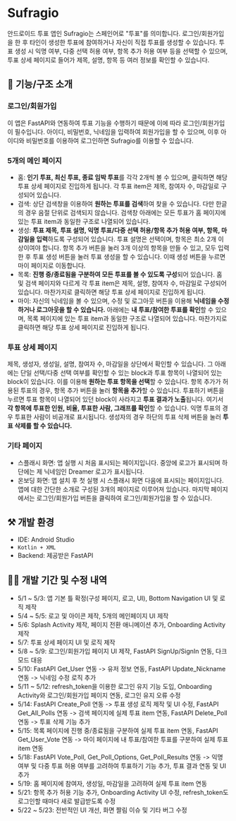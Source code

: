 # Sufragio
안드로이드 투표 앱인 Sufragio는 스페인어로 "투표"를 의미합니다. 로그인/회원가입을 한 후 타인이 생성한 투표에 참여하거나 자신이 직접 투표를 생성할 수 있습니다. 투표 생성 시 익명 여부, 다중 선택 허용 여부, 항목 추가 허용 여부 등을 선택할 수 있으며, 투표 상세 페이지로 들어가 제목, 설명, 항목 등 여러 정보를 확인할 수 있습니다.
## 🥰 기능/구조 소개
### 로그인/회원가입
이 앱은 FastAPI와 연동하여 투표 기능을 수행하기 때문에 이에 따라 로그인/회원가입이 필수입니다. 아이디, 비밀번호, 닉네임을 입력하여 회원가입을 할 수 있으며, 이후 아이디와 비밀번호를 이용하여 로그인하면 Sufragio를 이용할 수 있습니다.
### 5개의 메인 페이지
- 홈: **인기 투표, 최신 투표, 종료 임박 투표**를 각각 2개씩 볼 수 있으며, 클릭하면 해당 투표 상세 페이지로 진입하게 됩니다. 각 투표 item은 제목, 참여자 수, 마감일로 구성되어 있습니다.
- 검색: 상단 검색창을 이용하여 **원하는 투표를 검색**하여 찾을 수 있습니다. 다만 한글의 경우 음절 단위로 검색되지 않습니다. 검색창 아래에는 모든 투표가 홈 페이지에 있는 투표 item과 동일한 구조로 나열되어 있습니다.
- 생성: **투표 제목, 투표 설명, 익명 투표/다중 선택 허용/항목 추가 허용 여부, 항목, 마감일을 입력**하도록 구성되어 있습니다. 투표 설명은 선택이며, 항목은 최소 2개 이상이여야 합니다. 항목 추가 버튼을 눌러 3개 이상의 항목을 만들 수 있고, 모두 입력한 후 투표 생성 버튼을 눌러 투표 생성을 할 수 있습니다. 이때 생성 버튼을 누르면 마이 페이지로 이동합니다.
- 목록: **진행 중/종료됨을 구분하여 모든 투표를 볼 수 있도록 구성**되어 있습니다. 홈 및 검색 페이지와 다르게 각 투표 item은 제목, 설명, 참여자 수, 마감일로 구성되어 있습니다. 마찬가지로 클릭하면 해당 투표 상세 페이지로 진입하게 됩니다.
- 마이: 자신의 닉네임을 볼 수 있으며, 수정 및 로그아웃 버튼을 이용해 **닉네임을 수정하거나 로그아웃을 할 수 있습니다.** 아래에는 **내 투표/참여한 투표를 확인**할 수 있으며, 목록 페이지에 있는 투표 item과 동일한 구조로 나열되어 있습니다. 마찬가지로 클릭하면 해당 투표 상세 페이지로 진입하게 됩니다.
### 투표 상세 페이지
제목, 생성자, 생성일, 설명, 참여자 수, 마감일을 상단에서 확인할 수 있습니다. 그 아래에는 단일 선택/다중 선택 여부를 확인할 수 있는 block과 투표 항목이 나열되어 있는 block이 있습니다. 이를 이용해 **원하는 투표 항목을 선택**할 수 있습니다. 항목 추가가 허용된 투표의 경우, 항목 추가 버튼을 눌러 **항목을 추가**할 수 있습니다. 투표하기 버튼을 누르면 투표 항목이 나열되어 있던 block이 사라지고 **투표 결과가 노출**됩니다. 여기서 **각 항목에 투표한 인원, 비율, 투표한 사람, 그래프를 확인**할 수 있습니다. 익명 투표의 경우 투표한 사람이 비공개로 표시됩니다. 생성자의 경우 하단의 투표 삭제 버튼을 눌러 **투표 삭제를 할 수 있습니다.**
### 기타 페이지
- 스플래시 화면: 앱 실행 시 처음 표시되는 페이지입니다. 중앙에 로고가 표시되며 하단에는 제 닉네임인 Dreamer 로고가 표시됩니다.
- 온보딩 화면: 앱 설치 후 첫 실행 시 스플래시 화면 다음에 표시되는 페이지입니다. 앱에 대한 간단한 소개로 구성된 3개의 페이지로 이루어져 있습니다. 마지막 페이지에서는 로그인/회원가입 버튼을 클릭하여 로그인/회원가입을 할 수 있습니다.
## ⚒️ 개발 환경
- IDE: Android Studio
- `Kotlin + XML`
- Backend: 제공받은 FastAPI
## 🧑‍💻 개발 기간 및 수정 내역
- 5/1 ~ 5/3: 앱 기본 틀 확정(구성 페이지, 로고, UI), Bottom Navigation UI 및 로직 제작
- 5/4 ~ 5/5: 로고 및 아이콘 제작, 5개의 메인페이지 UI 제작
- 5/6: Splash Activity 제작, 페이지 전환 애니메이션 추가, Onboarding Activity 제작
- 5/7: 투표 상세 페이지 UI 및 로직 제작
- 5/8 ~ 5/9: 로그인/회원가입 페이지 UI 제작, FastAPI SignUp/SignIn 연동, 다크모드 대응
- 5/10: FastAPI Get_User 연동 -> 유저 정보 연동, FastAPI Update_Nickname 연동 -> 닉네임 수정 로직 추가
- 5/11 ~ 5/12: refresh_token을 이용한 로그인 유지 기능 도입, Onboarding Activity와 로그인/회원가입 페이지 연동, 로그인 유지 오류 수정
- 5/14: FastAPI Create_Poll 연동 -> 투표 생성 로직 제작 및 UI 수정, FastAPI Get_All_Polls 연동 -> 검색 페이지에 실제 투표 item 연동, FastAPI Delete_Poll 연동 -> 투표 삭제 기능 추가
- 5/15: 목록 페이지에 진행 중/종료됨을 구분하여 실제 투표 item 연동, FastAPI Get_User_Vote 연동 -> 마이 페이지에 내 투표/참여한 투표를 구분하여 실제 투표 item 연동
- 5/18: FastAPI Vote_Poll, Get_Poll_Options, Get_Poll_Results 연동 -> 익명 여부 및 다중 투표 허용 여부를 고려하여 투표하기 기능 추가, 투표 결과 연동 및 UI 추가
- 5/19: 홈 페이지에 참여자, 생성일, 마감일을 고려하여 실제 투표 item 연동
- 5/21: 항목 추가 허용 기능 추가, Onboarding Activity UI 수정, refresh_token도 로그인할 때마다 새로 발급받도록 수정
- 5/22 ~ 5/23: 전반적인 UI 개선, 화면 짤림 이슈 및 기타 버그 수정
